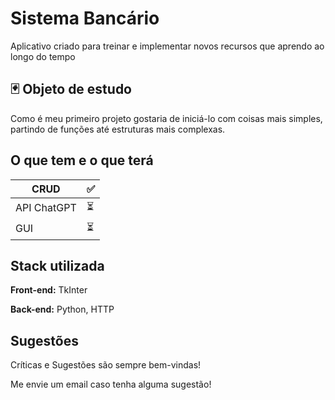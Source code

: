 
# Sistema Bancário

Aplicativo criado para treinar e implementar novos recursos que aprendo ao longo do tempo

## 🃏 Objeto de estudo

Como é meu primeiro projeto gostaria de iniciá-lo com coisas mais simples, partindo de funções até estruturas mais complexas.

## O que tem e o que terá

|CRUD | ✅|
|-----|-----|
|API ChatGPT| ⏳|
|GUI| ⏳|


## Stack utilizada

**Front-end:** TkInter

**Back-end:** Python, HTTP


## Sugestões

Críticas e Sugestões são sempre bem-vindas!

Me envie um email caso tenha alguma sugestão!


